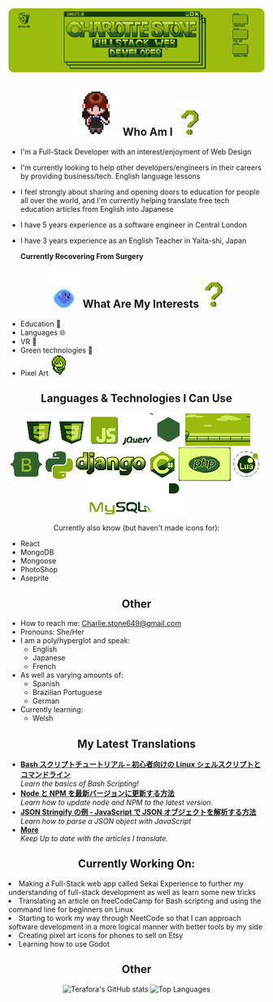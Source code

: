 <img src="./LinkedInBanner.png" align="center" style="border-radius: 10px;">
<h2 align="center"><img src="./CharlotteSpriteWalkingToward.gif"> Who Am I <img src="./GBQuestionMark.gif"></h2>


  - I'm a Full-Stack Developer with an interest/enjoyment of Web Design
  - I'm currently looking to help other developers/engineers in their careers by providing business/tech. English language lessons
  - I feel strongly about sharing and opening doors to education for people all over the world, and I'm currently helping translate free tech education articles from English into Japanese
  - I have 5 years experience as a software engineer in Central London
  - I have 3 years experience as an English Teacher in Yaita-shi, Japan

    **Currently Recovering From Surgery**

   <!-- [![GitHub Streak](https://streak-stats.demolab.com?user=Terafora&theme=github-light&hide_border=true&date_format=j%20M%5B%20Y%5D&exclude_days=Sun%2CSat&card_width=700)](https://git.io/streak-stats) -->

<h2 align="center"><img src="./bouncinggu.gif"> What Are My Interests<img src="./GBQuestionMark.gif"></h2>



  - Education 🏫
  - Languages 🌐
  - VR 🥽
  - Green technologies 🍃
  - Pixel Art <img src="./GBCharlotteSpriteSheet.gif">

   <!-- [![Top Langs](https://github-readme-stats.vercel.app/api/top-langs/?username=Terafora&layout=compact)](https://github.com/anuraghazra/github-readme-stats) -->

<h2 align="center">Languages & Technologies I Can Use</h2>
<div align="center">
<img src="./HTMLIcon.gif"><img src="./CSSIcon.gif"><img src="./JSIcon.gif"><img src="./jQuesryIcon.gif"><img src="./NodeJSIcon.gif"><img src="./ExpressIcon.gif"><img src="./BootStrapIcon.gif"><img src="./PythonIcon.gif"><img src="./DjangoIcon.gif"><img src="./CSharpIcon.gif"><img src="./PHPIcon.gif"><img src="./LuaIcon.gif"><img src="./MySQLIcon.gif"><img src="./FigmaIcon1.gif">
<p>Currently also know (but haven't made icons for):</p>
</div>
<ul align="left">
    <li>React</li>
    <li>MongoDB</li>
    <li>Mongoose</li>
    <li>PhotoShop</li>
    <li>Aseprite</li>
  </ul>

<h2 align="center">Other</h2>

- How to reach me: Charlie.stone649@gmail.com
- Pronouns: She/Her
- I am a poly/hyperglot and speak:
  - English
  - Japanese
  - French
- As well as varying amounts of:
  - Spanish
  - Brazilian Portuguese
  - German
- Currently learning:
  - Welsh

<h2 align="center">My Latest Translations</h2>
<ul>
  <li><a href="https://www.freecodecamp.org/japanese/news/bash-scripting-tutorial-linux-shell-script-and-command-line-for-beginners/"><b>Bash スクリプトチュートリアル – 初心者向けの Linux シェルスクリプトとコマンドライン</b></a><br/><i>Learn the basics of Bash Scripting!</i></li>
  <li><a href="https://www.freecodecamp.org/japanese/news/how-to-update-node-and-npm-to-the-latest-version/"><b>Node と NPM を最新バージョンに更新する方法</b></a><br/><i>Learn how to update node and NPM to the latest version.</i></li>
  <li><a href="https://www.freecodecamp.org/japanese/news/json-stringify-example-how-to-parse-a-json-object-with-javascript/"><b>JSON Stringify の例 - JavaScript で JSON オブジェクトを解析する方法</b></a><br/><i>Learn how to parse a JSON object with JavaScript</i></li>
  <li><a href="https://www.freecodecamp.org/japanese/news/author/charlotte-stone/"><b>More</b></a><br/><i>Keep Up to date with the articles I translate.</i></li>
</ul>

<h2 align="center">Currently Working On:</h2>
<li>Making a Full-Stack web app called Sekai Experience to further my understanding of full-stack development as well as learn some new tricks</li>
<li>Translating an article on freeCodeCamp for Bash scripting and using the command line for beginners on Linux</li>
<li>Starting to work my way through NeetCode so that I can approach software development in a more logical manner with better tools by my side</li>
<li>Creating pixel art icons for phones to sell on Etsy</li>
<li>Learning how to use Godot</li>

<h2 align="center">Other</h2>

<div align="center">
<img src="https://github-readme-stats.vercel.app/api?username=terafora&theme=shadow_green&show_icons=true" alt="Terafora's GitHub stats">
<img src="https://github-readme-stats.vercel.app/api/top-langs/?username=terafora&layout=compact" alt="Top Languages">
</div>
